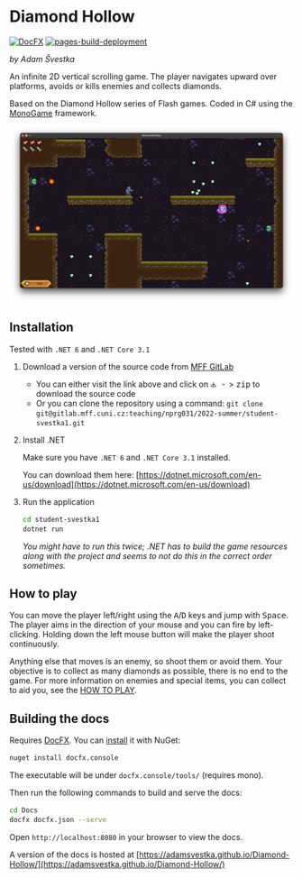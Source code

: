 # Diamond Hollow

[![DocFX](https://github.com/adamsvestka/Diamond-Hollow/actions/workflows/docfx.yml/badge.svg)](https://github.com/adamsvestka/Diamond-Hollow/actions/workflows/docfx.yml)
[![pages-build-deployment](https://github.com/adamsvestka/Diamond-Hollow/actions/workflows/pages/pages-build-deployment/badge.svg)](https://github.com/adamsvestka/Diamond-Hollow/actions/workflows/pages/pages-build-deployment)

*by Adam Švestka*

An infinite 2D vertical scrolling game. The player navigates upward over platforms, avoids or kills enemies and collects diamonds.

Based on the Diamond Hollow series of Flash games. Coded in C# using the [MonoGame](https://www.monogame.net) framework.

![Screenshot](Images/screenshot.png)


## Installation

Tested with `.NET 6` and `.NET Core 3.1`

1. Download a version of the source code from [MFF GitLab](https://gitlab.mff.cuni.cz/teaching/nprg031/2022-summer/student-svestka1.git)

    - You can either visit the link above and click on <kbd>
    <svg xmlns="http://www.w3.org/2000/svg" viewBox="0 0 16 16" width="10" height="10"><path fill="currentColor" fill-rule="evenodd" clip-rule="evenodd" d="M11.78 7.159a.75.75 0 0 0-1.06 0l-1.97 1.97V1.75a.75.75 0 0 0-1.5 0v7.379l-1.97-1.97a.75.75 0 0 0-1.06 1.06l3.25 3.25L8 12l.53-.53 3.25-3.25a.75.75 0 0 0 0-1.061zM2.5 9.75a.75.75 0 0 0-1.5 0V13a2 2 0 0 0 2 2h10a2 2 0 0 0 2-2V9.75a.75.75 0 0 0-1.5 0V13a.5.5 0 0 1-.5.5H3a.5.5 0 0 1-.5-.5V9.75z"></path></svg> <svg xmlns="http://www.w3.org/2000/svg" viewBox="0 0 16 16" width="10" height="10"><path fill="currentColor" fill-rule="evenodd" clip-rule="evenodd" d="M4.22 6.22a.75.75 0 0 1 1.06 0L8 8.94l2.72-2.72a.75.75 0 1 1 1.06 1.06l-3.25 3.25a.75.75 0 0 1-1.06 0L4.22 7.28a.75.75 0 0 1 0-1.06z"></path></svg></kbd> > <kbd>zip</kbd> to download the source code
    - Or you can clone the repository using a command: `git clone git@gitlab.mff.cuni.cz:teaching/nprg031/2022-summer/student-svestka1.git`

2. Install .NET

    Make sure you have `.NET 6` and `.NET Core 3.1` installed.

    You can download them here: [https://dotnet.microsoft.com/en-us/download](https://dotnet.microsoft.com/en-us/download)

3. Run the application
    
    ```sh
    cd student-svestka1
    dotnet run
    ```

    *You might have to run this twice; .NET has to build the game resources along with the project and seems to not do this in the correct order sometimes.*


## How to play

You can move the player left/right using the <kbd>A</kbd>/<kbd>D</kbd> keys and jump with <kbd>Space</kbd>.
The player aims in the direction of your mouse and you can fire by left-clicking. Holding down the left mouse button will make the player shoot continuously.

Anything else that moves is an enemy, so shoot them or avoid them.
Your objective is to collect as many diamonds as possible, there is no end to the game.
For more information on enemies and special items, you can collect to aid you, see the [HOW TO PLAY](Docs/how-to-play.md).


## Building the docs

Requires [DocFX](https://dotnet.github.io/docfx/index.html). You can [install](https://dotnet.github.io/docfx/tutorial/docfx_getting_started.html#2-use-docfx-as-a-command-line-tool) it with NuGet:

```sh
nuget install docfx.console
```

The executable will be under `docfx.console/tools/` (requires mono).

Then run the following commands to build and serve the docs:

```sh
cd Docs
docfx docfx.json --serve
```

Open `http://localhost:8080` in your browser to view the docs.

A version of the docs is hosted at [https://adamsvestka.github.io/Diamond-Hollow/](https://adamsvestka.github.io/Diamond-Hollow/)